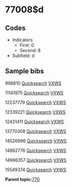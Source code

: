 # 77008$d

## Codes

-   Indicators
    -   First: 0
    -   Second: 8
-   Subfield: d

## Sample bibs

998810 [Quicksearch](https://search.library.yale.edu/catalog/998810) [VXWS](http://prodorbis.library.yale.edu:7014/vxws/GetHoldingsService?bibId=998810)

11141975 [Quicksearch](https://search.library.yale.edu/catalog/11141975) [VXWS](http://prodorbis.library.yale.edu:7014/vxws/GetHoldingsService?bibId=11141975)

12237779 [Quicksearch](https://search.library.yale.edu/catalog/12237779) [VXWS](http://prodorbis.library.yale.edu:7014/vxws/GetHoldingsService?bibId=12237779)

12339221 [Quicksearch](https://search.library.yale.edu/catalog/12339221) [VXWS](http://prodorbis.library.yale.edu:7014/vxws/GetHoldingsService?bibId=12339221)

12431411 [Quicksearch](https://search.library.yale.edu/catalog/12431411) [VXWS](http://prodorbis.library.yale.edu:7014/vxws/GetHoldingsService?bibId=12431411)

13770308 [Quicksearch](https://search.library.yale.edu/catalog/13770308) [VXWS](http://prodorbis.library.yale.edu:7014/vxws/GetHoldingsService?bibId=13770308)

14526996 [Quicksearch](https://search.library.yale.edu/catalog/14526996) [VXWS](http://prodorbis.library.yale.edu:7014/vxws/GetHoldingsService?bibId=14526996)

14882776 [Quicksearch](https://search.library.yale.edu/catalog/14882776) [VXWS](http://prodorbis.library.yale.edu:7014/vxws/GetHoldingsService?bibId=14882776)

14986357 [Quicksearch](https://search.library.yale.edu/catalog/14986357) [VXWS](http://prodorbis.library.yale.edu:7014/vxws/GetHoldingsService?bibId=14986357)

15549374 [Quicksearch](https://search.library.yale.edu/catalog/15549374) [VXWS](http://prodorbis.library.yale.edu:7014/vxws/GetHoldingsService?bibId=15549374)

**Parent topic:**[770](../../tags/770/770.md)


